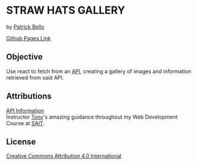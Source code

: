 # STRAW HATS GALLERY
by [Patrick Bello](https://github.com/mayorbcode)  

[Github Pages Link](https://mayorbcode.github.io/straw-hats/)    

## Objective
Use react to fetch from an [API](https://github.com/mayorbcode/anime-characters-API), creating a gallery of images and information retrieved from said API.  

## Attributions
[API Information](https://github.com/mayorbcode/anime-characters-API)  
Instructor [Tony](https://github.com/acidtone)'s amazing guidance throughout my Web Development Course at [SAIT](https://www.sait.ca/).  

## License  
[Creative Commons Attribution 4.0 International](https://creativecommons.org/licenses/by/4.0/legalcode)  
